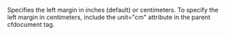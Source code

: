 Specifies the left margin in inches (default) or
centimeters. To specify the left margin in centimeters,
include the unit="cm" attribute in the parent cfdocument
tag.

